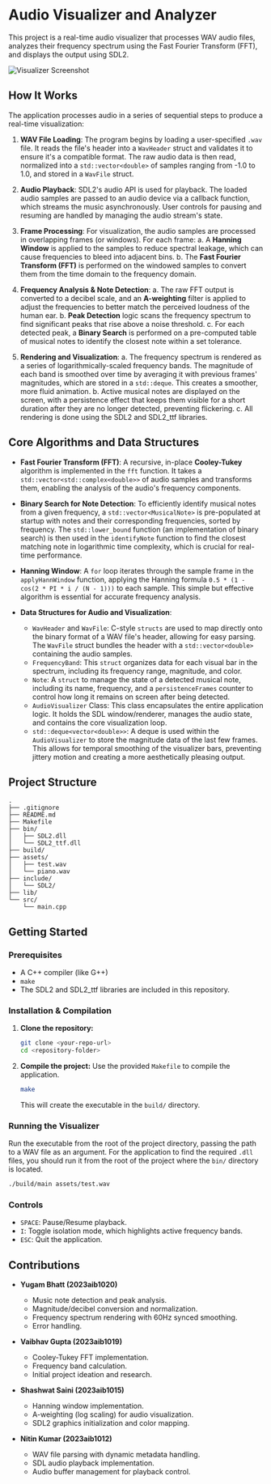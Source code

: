 # Audio Visualizer and Analyzer

This project is a real-time audio visualizer that processes WAV audio files, analyzes their frequency spectrum using the Fast Fourier Transform (FFT), and displays the output using SDL2.

![Visualizer Screenshot](https://via.placeholder.com/800x400.png?text=Visualizer+Screenshot)

## How It Works

The application processes audio in a series of sequential steps to produce a real-time visualization:

1.  **WAV File Loading**: The program begins by loading a user-specified `.wav` file. It reads the file's header into a `WavHeader` struct and validates it to ensure it's a compatible format. The raw audio data is then read, normalized into a `std::vector<double>` of samples ranging from -1.0 to 1.0, and stored in a `WavFile` struct.

2.  **Audio Playback**: SDL2's audio API is used for playback. The loaded audio samples are passed to an audio device via a callback function, which streams the music asynchronously. User controls for pausing and resuming are handled by managing the audio stream's state.

3.  **Frame Processing**: For visualization, the audio samples are processed in overlapping frames (or windows). For each frame:
    a.  A **Hanning Window** is applied to the samples to reduce spectral leakage, which can cause frequencies to bleed into adjacent bins.
    b.  The **Fast Fourier Transform (FFT)** is performed on the windowed samples to convert them from the time domain to the frequency domain.

4.  **Frequency Analysis & Note Detection**:
    a.  The raw FFT output is converted to a decibel scale, and an **A-weighting** filter is applied to adjust the frequencies to better match the perceived loudness of the human ear.
    b.  **Peak Detection** logic scans the frequency spectrum to find significant peaks that rise above a noise threshold.
    c.  For each detected peak, a **Binary Search** is performed on a pre-computed table of musical notes to identify the closest note within a set tolerance.

5.  **Rendering and Visualization**:
    a.  The frequency spectrum is rendered as a series of logarithmically-scaled frequency bands. The magnitude of each band is smoothed over time by averaging it with previous frames' magnitudes, which are stored in a `std::deque`. This creates a smoother, more fluid animation.
    b.  Active musical notes are displayed on the screen, with a persistence effect that keeps them visible for a short duration after they are no longer detected, preventing flickering.
    c.  All rendering is done using the SDL2 and SDL2_ttf libraries.

## Core Algorithms and Data Structures

-   **Fast Fourier Transform (FFT)**: A recursive, in-place **Cooley-Tukey** algorithm is implemented in the `fft` function. It takes a `std::vector<std::complex<double>>` of audio samples and transforms them, enabling the analysis of the audio's frequency components.

-   **Binary Search for Note Detection**: To efficiently identify musical notes from a given frequency, a `std::vector<MusicalNote>` is pre-populated at startup with notes and their corresponding frequencies, sorted by frequency. The `std::lower_bound` function (an implementation of binary search) is then used in the `identifyNote` function to find the closest matching note in logarithmic time complexity, which is crucial for real-time performance.

-   **Hanning Window**: A `for` loop iterates through the sample frame in the `applyHannWindow` function, applying the Hanning formula `0.5 * (1 - cos(2 * PI * i / (N - 1)))` to each sample. This simple but effective algorithm is essential for accurate frequency analysis.

-   **Data Structures for Audio and Visualization**:
    -   `WavHeader` and `WavFile`: C-style `structs` are used to map directly onto the binary format of a WAV file's header, allowing for easy parsing. The `WavFile` struct bundles the header with a `std::vector<double>` containing the audio samples.
    -   `FrequencyBand`: This `struct` organizes data for each visual bar in the spectrum, including its frequency range, magnitude, and color.
    -   `Note`: A `struct` to manage the state of a detected musical note, including its name, frequency, and a `persistenceFrames` counter to control how long it remains on screen after being detected.
    -   `AudioVisualizer` Class: This class encapsulates the entire application logic. It holds the SDL window/renderer, manages the audio state, and contains the core visualization loop.
    -   `std::deque<vector<double>>`: A deque is used within the `AudioVisualizer` to store the magnitude data of the last few frames. This allows for temporal smoothing of the visualizer bars, preventing jittery motion and creating a more aesthetically pleasing output.

## Project Structure

```
.
├── .gitignore
├── README.md
├── Makefile
├── bin/
│   ├── SDL2.dll
│   └── SDL2_ttf.dll
├── build/
├── assets/
│   ├── test.wav
│   └── piano.wav
├── include/
│   └── SDL2/
├── lib/
└── src/
    └── main.cpp
```

## Getting Started

### Prerequisites

- A C++ compiler (like G++)
- `make`
- The SDL2 and SDL2_ttf libraries are included in this repository.

### Installation & Compilation

1.  **Clone the repository:**
    ```bash
    git clone <your-repo-url>
    cd <repository-folder>
    ```

2.  **Compile the project:**
    Use the provided `Makefile` to compile the application.
    ```bash
    make
    ```
    This will create the executable in the `build/` directory.

### Running the Visualizer

Run the executable from the root of the project directory, passing the path to a WAV file as an argument. For the application to find the required `.dll` files, you should run it from the root of the project where the `bin/` directory is located.

```bash
./build/main assets/test.wav
```

### Controls

-   `SPACE`: Pause/Resume playback.
-   `I`: Toggle isolation mode, which highlights active frequency bands.
-   `ESC`: Quit the application.

## Contributions

-   **Yugam Bhatt (2023aib1020)**
    -   Music note detection and peak analysis.
    -   Magnitude/decibel conversion and normalization.
    -   Frequency spectrum rendering with 60Hz synced smoothing.
    -   Error handling.

-   **Vaibhav Gupta (2023aib1019)**
    -   Cooley-Tukey FFT implementation.
    -   Frequency band calculation.
    -   Initial project ideation and research.

-   **Shashwat Saini (2023aib1015)**
    -   Hanning window implementation.
    -   A-weighting (log scaling) for audio visualization.
    -   SDL2 graphics initialization and color mapping.

-   **Nitin Kumar (2023aib1012)**
    -   WAV file parsing with dynamic metadata handling.
    -   SDL audio playback implementation.
    -   Audio buffer management for playback control.